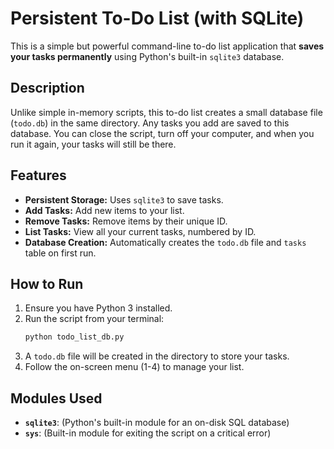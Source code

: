 # Persistent To-Do List (with SQLite)

This is a simple but powerful command-line to-do list application that **saves your tasks permanently** using Python's built-in `sqlite3` database.

## Description

Unlike simple in-memory scripts, this to-do list creates a small database file (`todo.db`) in the same directory. Any tasks you add are saved to this database. You can close the script, turn off your computer, and when you run it again, your tasks will still be there.

## Features

* **Persistent Storage:** Uses `sqlite3` to save tasks.
* **Add Tasks:** Add new items to your list.
* **Remove Tasks:** Remove items by their unique ID.
* **List Tasks:** View all your current tasks, numbered by ID.
* **Database Creation:** Automatically creates the `todo.db` file and `tasks` table on first run.

## How to Run

1.  Ensure you have Python 3 installed.
2.  Run the script from your terminal:
    ```sh
    python todo_list_db.py
    ```
3.  A `todo.db` file will be created in the directory to store your tasks.
4.  Follow the on-screen menu (1-4) to manage your list.

## Modules Used

* **`sqlite3`**: (Python's built-in module for an on-disk SQL database)
* **`sys`**: (Built-in module for exiting the script on a critical error)